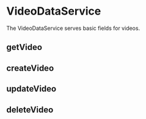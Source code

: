 # VideoDataService

The VideoDataService serves basic fields for videos.

## getVideo

## createVideo

## updateVideo

## deleteVideo
